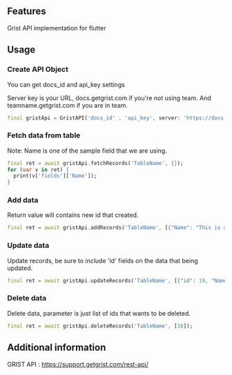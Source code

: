 ## Features

Grist API implementation for flutter

## Usage

### Create API Object

You can get docs_id and api_key settings

Server key is your URL, docs.getgrist.com if you're not using team.
And teamname.getgrist.com if you are in team.

```dart
final gristApi = GristAPI('docs_id' , 'api_key', server: 'https://docs.getgrist.com');
```

### Fetch data from table

Note: Name is one of the sample field that we are using.

```dart
final ret = await gristApi.fetchRecords('TableName', {});
for (var v in ret) {
  print(v['fields']['Name']);
}
```

### Add data

Return value will contains new id that created.

```dart
final ret = await gristApi.addRecords('TableName', [{"Name": "This is a new name"}]);
```

### Update data
Update records, be sure to include 'id' fields on the data that being updated.

```dart
final ret = await gristApi.updateRecords('TableName', [{"id": 19, "Name": "Update name to this"}]);
```

### Delete data
Delete data, parameter is just list of ids that wants to be deleted.

```dart
final ret = await gristApi.deleteRecords('TableName', [18]);
```

## Additional information

GRIST API : https://support.getgrist.com/rest-api/

